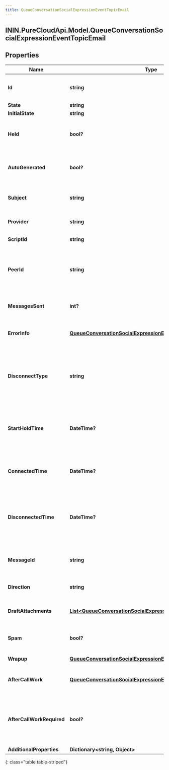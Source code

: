 ```yaml
---
title: QueueConversationSocialExpressionEventTopicEmail
---
```

## ININ.PureCloudApi.Model.QueueConversationSocialExpressionEventTopicEmail

## Properties

|Name | Type | Description | Notes|
|------------ | ------------- | ------------- | -------------|
| **Id** | **string** | A globally unique identifier for this communication. | [optional] |
| **State** | **string** |  | [optional] |
| **InitialState** | **string** |  | [optional] |
| **Held** | **bool?** | True if this call is held and the person on this side hears silence. | [optional] |
| **AutoGenerated** | **bool?** | Indicates that the email was auto-generated like an Out of Office reply. | [optional] |
| **Subject** | **string** | The subject for the initial email that started this conversation. | [optional] |
| **Provider** | **string** | The source provider of the email. | [optional] |
| **ScriptId** | **string** | The UUID of the script to use. | [optional] |
| **PeerId** | **string** | The id of the peer communication corresponding to a matching leg for this communication. | [optional] |
| **MessagesSent** | **int?** | The number of email messages sent by this participant. | [optional] |
| **ErrorInfo** | [**QueueConversationSocialExpressionEventTopicErrorDetails**](QueueConversationSocialExpressionEventTopicErrorDetails.html) | Detailed information about an error response. | [optional] |
| **DisconnectType** | **string** | System defined string indicating what caused the communication to disconnect. Will be null until the communication disconnects. | [optional] |
| **StartHoldTime** | **DateTime?** | The timestamp the email was placed on hold in the cloud clock if the email is currently on hold. | [optional] |
| **ConnectedTime** | **DateTime?** | The timestamp when this communication was connected in the cloud clock. | [optional] |
| **DisconnectedTime** | **DateTime?** | The timestamp when this communication disconnected from the conversation in the provider clock. | [optional] |
| **MessageId** | **string** | A globally unique identifier for the stored content of this communication. | [optional] |
| **Direction** | **string** | Whether an email is inbound or outbound. | [optional] |
| **DraftAttachments** | [**List&lt;QueueConversationSocialExpressionEventTopicAttachment&gt;**](QueueConversationSocialExpressionEventTopicAttachment.html) | A list of uploaded attachments on the email draft. | [optional] |
| **Spam** | **bool?** | Indicates if the inbound email was marked as spam. | [optional] |
| **Wrapup** | [**QueueConversationSocialExpressionEventTopicWrapup**](QueueConversationSocialExpressionEventTopicWrapup.html) | Call wrap up or disposition data. | [optional] |
| **AfterCallWork** | [**QueueConversationSocialExpressionEventTopicAfterCallWork**](QueueConversationSocialExpressionEventTopicAfterCallWork.html) | A communication&#39;s after-call work data. | [optional] |
| **AfterCallWorkRequired** | **bool?** | Indicates if after-call is required for a communication. Only used when the ACW Setting is Agent Requested. | [optional] |
| **AdditionalProperties** | **Dictionary&lt;string, Object&gt;** |  | [optional] |
{: class="table table-striped"}


